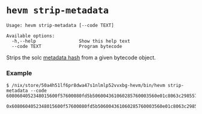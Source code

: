# `hevm strip-metadata`

```
Usage: hevm strip-metadata [--code TEXT]

Available options:
  -h,--help                Show this help text
  --code TEXT              Program bytecode
```

Strips the solc [metadata
hash](https://docs.soliditylang.org/en/v0.8.17/metadata.html?highlight=metadata#encoding-of-the-metadata-hash-in-the-bytecode) from a given bytecode object.

### Example

```
$ /nix/store/50a4h51lf6pr8dwa47s1nlmlp52vvxbg-hevm/bin/hevm strip-metadata --code 6080604052348015600f57600080fd5b506004361060285760003560e01c8063c298557814602d575b600080fd5b60336047565b604051603e9190605d565b60405180910390f35b60006001905090565b6057816076565b82525050565b6000602082019050607060008301846050565b92915050565b6000811515905091905056fea264697066735822122074bf21fb1f86ca529664a7da6d54b7ce891ea38a94a2c8af063f8472f1a5ace964736f6c63430008060033

0x6080604052348015600f57600080fd5b506004361060285760003560e01c8063c298557814602d575b600080fd5b60336047565b604051603e9190605d565b60405180910390f35b60006001905090565b6057816076565b82525050565b6000602082019050607060008301846050565b92915050565b6000811515905091905056fe
```
